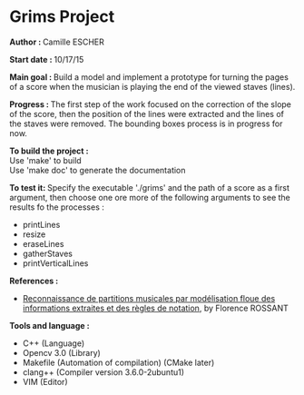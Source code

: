 <h1>Grims Project</h1>
<p><strong>Author : </strong>Camille ESCHER</p>

<p><strong>Start date : </strong>   10/17/15</br></p>

<p><strong>Main goal : </strong>Build a model and implement a prototype for turning the pages of a score when the musician is playing the end of the viewed staves (lines). </br>
<p><strong>Progress : </strong>The first step of the work focused on the correction of the slope of the score, then the position of the lines were extracted and the lines of the staves were removed. The bounding boxes process is in progress for now.</br></p>
<p><strong>To build the project : </strong></br>
Use 'make' to build </br>Use 'make doc' to generate the documentation</p>
<p><strong>To test it: </strong>Specify the executable './grims' and the path of a score as a first argument, then choose one ore more of the following arguments to see the results fo the processes :
<ul>
<li>printLines</li>
<li>resize</li>
<li>eraseLines</li>
<li>gatherStaves</li>
<li>printVerticalLines</li>
</ul>

<strong>References : </strong>
<ul>
<li><u>Reconnaissance de partitions musicales par modélisation floue des informations extraites et des règles de notation</u>, by Florence ROSSANT</b>
</li>
</ul>

<strong>Tools and language : </strong>
<ul>
<li>C++ (Language)</li>
<li>Opencv 3.0 (Library)</li>
<li>Makefile (Automation of compilation) (CMake later)</li>
<li>clang++ (Compiler version 3.6.0-2ubuntu1)</li>
<li>VIM (Editor)</li>
</ul>
